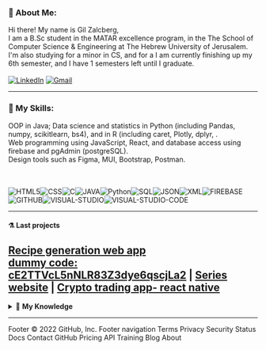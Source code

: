 <!-- About Me -->
### 🦁 About Me: 
Hi there!
My name is Gil Zalcberg, <br/>
I am a B.Sc student in the MATAR excellence program,
in the The School of Computer Science & Engineering at The Hebrew University of Jerusalem.
I'm also studying for a minor in CS, and for a 
I am currently finishing up my 6th semester, and I have 1 semesters left until I graduate.
<br/><br/>[![LinkedIn](https://img.shields.io/badge/linkedin-%230077B5.svg?&style=for-the-badge&logo=linkedin&logoColor=white)](https://www.linkedin.com/in/gil-zalcberg-234b481ba/) 
[![Gmail](https://img.shields.io/badge/Gmail-D14836?style=for-the-badge&logo=gmail&logoColor=white)](mailto:gilzalcberg96@gmail.com)
<!--END About me -->

---

<!-- My skills -->
### 🔧 My Skills:
OOP in Java; 
Data science and statistics in Python (including Pandas, numpy, scikitlearn, bs4),
and in R (including caret, Plotly, dplyr, . <br/>
Web programming using JavaScript, React, and database access using firebase and pgAdmin (postgreSQL).
</br>
Design tools such as Figma, MUI, Bootstrap, Postman.</br>

<br/> <br/>
![HTML5](https://img.icons8.com/color/30/html-5.png)![CSS](https://img.icons8.com/color/30/css.png)![C](https://img.icons8.com/color/30/c-sharp-logo.png)![JAVA](https://img.icons8.com/color/30/java.png)![Python](https://img.icons8.com/color/30/python.png)![SQL](https://img.icons8.com/color/30/sql.png)![JSON](https://img.icons8.com/color/30/json.png)![XML](https://img.icons8.com/color/30/xml.png)![FIREBASE](https://img.icons8.com/color/30/firebase.png)![GITHUB](https://img.icons8.com/color/30/github.png)![VISUAL-STUDIO](https://img.icons8.com/color/30/visual-studio.png)![VISUAL-STUDIO-CODE](https://img.icons8.com/color/30/visual-studio-code-2019.png)
<!-- END My skills -->

---



#### ⚗️ Last projects
[Recipe generation web app </br> dummy code: cE2TTVcL5nNLR83Z3dye6qscjLa2](https://grandma-cooked-oatmeal.web.app/) | 
[Series website](https://github.com/idankauf-hub/MovieDB) | 
[Crypto trading app- react native](https://github.com/idankauf-hub/cointerest) 
---


<!-- My Knowledge-LIST:START -->
<details>
    <summary>🔬 <b>My Knowledge</b></summary><br/>

* <details>
    <summary><b>JAVA</b></summary><br/>
    advanced concepts in Java object-oriented programming such as polymorphism, abstract Classes, interface realization, exception hierarchy, Enums. Event driven programming based on polymorphic event handlers, design and implement software systems in Java GUI.
  </details>
    
* <details>
    <summary><b>Big-Data</b></summary><br/>
    knowledge at data analytics life cycle, EDA, linear and logistic regression, Missing values treatment, classification and evaluation </br>
 ML models like random forests, decision trees, KNN, SVM, unsupervised algorithms etc.
  </details>
    

 ---
<!-- My Knowledge-LIST:END -->
</details>
<!-- My Projects -->
Footer
© 2022 GitHub, Inc.
Footer navigation
Terms
Privacy
Security
Status
Docs
Contact GitHub
Pricing
API
Training
Blog
About
